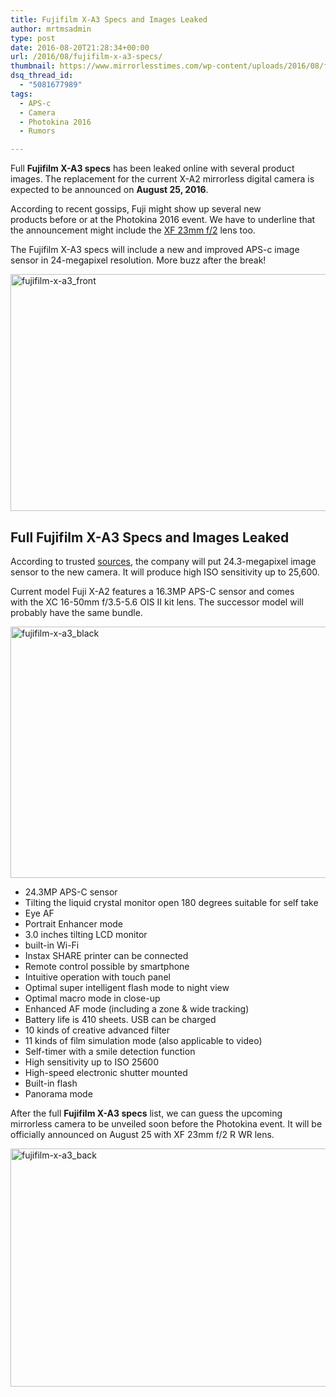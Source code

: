 ```yaml
---
title: Fujifilm X-A3 Specs and Images Leaked
author: mrtmsadmin
type: post
date: 2016-08-20T21:28:34+00:00
url: /2016/08/fujifilm-x-a3-specs/
thumbnail: https://www.mirrorlesstimes.com/wp-content/uploads/2016/08/fujifilm-x-a3_black.jpg
dsq_thread_id:
  - "5081677989"
tags:
  - APS-c
  - Camera
  - Photokina 2016
  - Rumors

---
```

Full **Fujifilm X-A3 specs** has been leaked online with several product images. The replacement for the current X-A2 mirrorless digital camera is expected to be announced on **August 25, 2016**.

According to recent gossips, Fuji might show up several new products before or at the Photokina 2016 event. We have to underline that the announcement might include the [XF 23mm f/2][1] lens too.

The Fujifilm X-A3 specs will include a new and improved APS-c image sensor in 24-megapixel resolution. More buzz after the break!

<!--more-->

<img class="alignnone size-full wp-image-474" src="https://i2.wp.com/www.mirrorlesstimes.com/wp-content/uploads/2016/08/fujifilm-x-a3_front.jpg?resize=600%2C379&#038;ssl=1" alt="fujifilm-x-a3_front" width="600" height="379" srcset="https://i2.wp.com/www.mirrorlesstimes.com/wp-content/uploads/2016/08/fujifilm-x-a3_front.jpg?w=900&ssl=1 900w, https://i2.wp.com/www.mirrorlesstimes.com/wp-content/uploads/2016/08/fujifilm-x-a3_front.jpg?resize=300%2C190&ssl=1 300w, https://i2.wp.com/www.mirrorlesstimes.com/wp-content/uploads/2016/08/fujifilm-x-a3_front.jpg?resize=768%2C486&ssl=1 768w" sizes="(max-width: 600px) 100vw, 600px" data-recalc-dims="1" /> 

## Full Fujifilm X-A3 Specs and Images Leaked

According to trusted <a title="" href="http://digicame-info.com/2016/08/x-a3-2.html" target="_blank" rel="nofollow">sources</a>, the company will put 24.3-megapixel image sensor to the new camera. It will produce high ISO sensitivity up to 25,600.

Current model Fuji X-A2 features a 16.3MP APS-C sensor and comes with the XC 16-50mm f/3.5-5.6 OIS II kit lens. The successor model will probably have the same bundle.

<img class="alignnone size-full wp-image-475" src="https://i0.wp.com/www.mirrorlesstimes.com/wp-content/uploads/2016/08/fujifilm-x-a3_black.jpg?resize=600%2C402&#038;ssl=1" alt="fujifilm-x-a3_black" width="600" height="402" srcset="https://i0.wp.com/www.mirrorlesstimes.com/wp-content/uploads/2016/08/fujifilm-x-a3_black.jpg?w=900&ssl=1 900w, https://i0.wp.com/www.mirrorlesstimes.com/wp-content/uploads/2016/08/fujifilm-x-a3_black.jpg?resize=300%2C201&ssl=1 300w, https://i0.wp.com/www.mirrorlesstimes.com/wp-content/uploads/2016/08/fujifilm-x-a3_black.jpg?resize=768%2C515&ssl=1 768w" sizes="(max-width: 600px) 100vw, 600px" data-recalc-dims="1" /> 

  * 24.3MP APS-C sensor
  * Tilting the liquid crystal monitor open 180 degrees suitable for self take
  * Eye AF
  * Portrait Enhancer mode
  * 3.0 inches tilting LCD monitor
  * built-in Wi-Fi
  * Instax SHARE printer can be connected
  * Remote control possible by smartphone
  * Intuitive operation with touch panel
  * Optimal super intelligent flash mode to night view
  * Optimal macro mode in close-up
  * Enhanced AF mode (including a zone & wide tracking)
  * Battery life is 410 sheets. USB can be charged
  * 10 kinds of creative advanced filter
  * 11 kinds of film simulation mode (also applicable to video)
  * Self-timer with a smile detection function
  * High sensitivity up to ISO 25600
  * High-speed electronic shutter mounted
  * Built-in flash
  * Panorama mode

After the full **Fujifilm X-A3 specs** list, we can guess the upcoming mirrorless camera to be unveiled soon before the Photokina event. It will be officially announced on August 25 with XF 23mm f/2 R WR lens.

<img class="alignnone size-full wp-image-477" src="https://i0.wp.com/www.mirrorlesstimes.com/wp-content/uploads/2016/08/fujifilm-x-a3_back.jpg?resize=600%2C381&#038;ssl=1" alt="fujifilm-x-a3_back" width="600" height="381" srcset="https://i0.wp.com/www.mirrorlesstimes.com/wp-content/uploads/2016/08/fujifilm-x-a3_back.jpg?w=900&ssl=1 900w, https://i0.wp.com/www.mirrorlesstimes.com/wp-content/uploads/2016/08/fujifilm-x-a3_back.jpg?resize=300%2C190&ssl=1 300w, https://i0.wp.com/www.mirrorlesstimes.com/wp-content/uploads/2016/08/fujifilm-x-a3_back.jpg?resize=768%2C487&ssl=1 768w" sizes="(max-width: 600px) 100vw, 600px" data-recalc-dims="1" />

 [1]: https://www.mirrorlesstimes.com/2016/05/fujifilm-xf-23mm-f2-wr-lens/